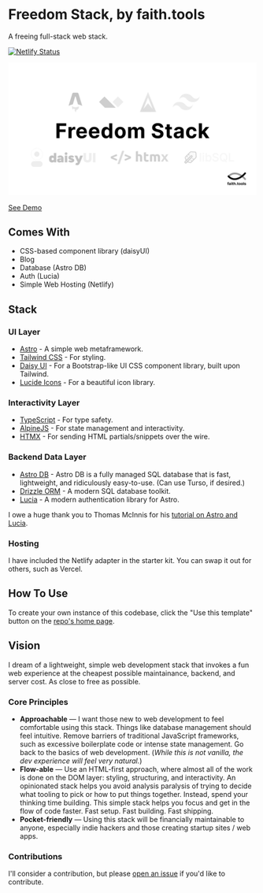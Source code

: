 # Freedom Stack, by faith.tools

A freeing full-stack web stack.

[![Netlify Status](https://api.netlify.com/api/v1/badges/78803fc4-5d36-4efb-82cd-2daeb5684fb6/deploy-status)](https://app.netlify.com/sites/freedom-stack/deploys)

![freedom stack](public/og-image.png)

[See Demo](https://freedom-stack.netlify.app/)

## Comes With

- CSS-based component library (daisyUI)
- Blog
- Database (Astro DB)
- Auth (Lucia)
- Simple Web Hosting (Netlify)

## Stack

### UI Layer

- [Astro](https://astro.build/) - A simple web metaframework.
- [Tailwind CSS](https://tailwindcss.com/) - For styling.
- [Daisy UI](https://daisyui.com/) - For a Bootstrap-like UI CSS component
  library, built upon Tailwind.
- [Lucide Icons](https://lucide.dev/) - For a beautiful icon library.

### Interactivity Layer

- [TypeScript](https://www.typescriptlang.org/) - For type safety.
- [AlpineJS](https://alpinejs.dev/) - For state management and interactivity.
- [HTMX](https://htmx.org/) - For sending HTML partials/snippets over the wire.

### Backend Data Layer

- [Astro DB](https://astro.build/db) - Astro DB is a fully managed SQL database
  that is fast, lightweight, and ridiculously easy-to-use. (Can use Turso, if
  desired.)
- [Drizzle ORM](https://orm.drizzle.team/) - A modern SQL database toolkit.
- [Lucia](https://lucia-auth.com/) - A modern authentication library for Astro.

I owe a huge thank you to Thomas McInnis for his
[tutorial on Astro and Lucia](https://thomasmcinnis.com/posts/lucia-auth-astro-db/).

### Hosting

I have included the Netlify adapter in the starter kit. You can swap it out for
others, such as Vercel.

## How To Use

To create your own instance of this codebase, click the "Use this template"
button on the [repo's home page](https://github.com/cameronapak/freedom-stack).

## Vision

I dream of a lightweight, simple web development stack that invokes a fun web
experience at the cheapest possible maintainance, backend, and server cost. As
close to free as possible.

### Core Principles

- **Approachable** — I want those new to web development to feel comfortable
  using this stack. Things like database management should feel intuitive.
  Remove barriers of traditional JavaScript frameworks, such as excessive
  boilerplate code or intense state management. Go back to the basics of web
  development. (_While this is not vanilla, the dev experience will feel very
  natural._)
- **Flow-able** — Use an HTML-first approach, where almost all of the work is
  done on the DOM layer: styling, structuring, and interactivity. An opinionated
  stack helps you avoid analysis paralysis of trying to decide what tooling to
  pick or how to put things together. Instead, spend your thinking time
  building. This simple stack helps you focus and get in the flow of code
  faster. Fast setup. Fast building. Fast shipping.
- **Pocket-friendly** — Using this stack will be financially maintainable to
  anyone, especially indie hackers and those creating startup sites / web apps.

### Contributions

I'll consider a contribution, but please
[open an issue](https://github.com/cameronapak/astwoah-stack/issues) if you'd
like to contribute.
